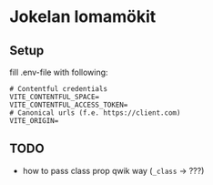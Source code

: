 # Jokelan lomamökit

## Setup

fill .env-file with following:

```
# Contentful credentials
VITE_CONTENTFUL_SPACE=
VITE_CONTENTFUL_ACCESS_TOKEN=
# Canonical urls (f.e. https://client.com)
VITE_ORIGIN=
```

## TODO

- how to pass class prop qwik way (`_class` -> ???)
